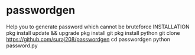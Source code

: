 # passwordgen
Help you to generate password which cannot be bruteforce
INSTALLATION
pkg install update && upgrade
pkg install git
pkg install python
git clone https://github.com/suraj208/passwordgen
cd passwordgen
python password.py
